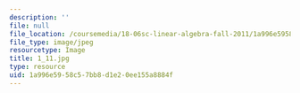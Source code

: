 ```yaml
---
description: ''
file: null
file_location: /coursemedia/18-06sc-linear-algebra-fall-2011/1a996e5958c57bb8d1e20ee155a8884f_1_11.jpg
file_type: image/jpeg
resourcetype: Image
title: 1_11.jpg
type: resource
uid: 1a996e59-58c5-7bb8-d1e2-0ee155a8884f
---
```

